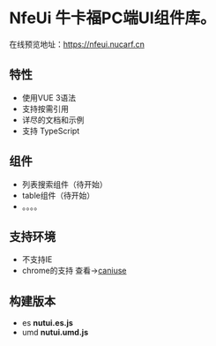 # NfeUi 牛卡福PC端UI组件库。

在线预览地址：https://nfeui.nucarf.cn  

## 特性

* 使用VUE 3语法
* 支持按需引用
* 详尽的文档和示例
* 支持 TypeScript

## 组件

* 列表搜索组件（待开始）
* table组件（待开始）
* 。。。。
## 支持环境

* 不支持IE
* chrome的支持 查看->[caniuse](https://caniuse.com/es6-module-dynamic-import)


## 构建版本

* es **nutui.es.js**
* umd **nutui.umd.js**




